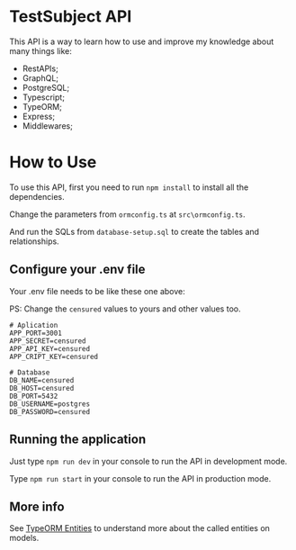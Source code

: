 # TestSubject API

This API is a way to learn how to use and improve my knowledge about many things like:
- RestAPIs;
- GraphQL;
- PostgreSQL;
- Typescript;
- TypeORM;
- Express;
- Middlewares;

# How to Use
To use this API, first you need to run `npm install` to install all the dependencies.

Change the parameters from `ormconfig.ts` at `src\ormconfig.ts`.

And run the SQLs from `database-setup.sql` to create the tables and relationships.

## Configure your .env file
Your .env file needs to be like these one above:

PS: Change the `censured` values to yours and other values too.

``` env
# Aplication
APP_PORT=3001
APP_SECRET=censured
APP_API_KEY=censured
APP_CRIPT_KEY=censured

# Database
DB_NAME=censured
DB_HOST=censured
DB_PORT=5432
DB_USERNAME=postgres
DB_PASSWORD=censured
```

## Running the application

Just type `npm run dev` in your console to run the API in development mode.

Type `npm run start` in your console to run the API in production mode.


## More info
See [TypeORM Entities](https://typeorm.io/entities) to understand more about the called entities on models.